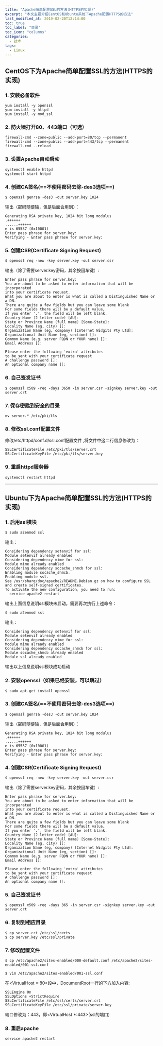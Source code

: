 ```yaml
---
title: "Apache简单配置SSL的方法(HTTPS的实现)"
excerpt: "本文主要介绍CentOS和Ubuntu系统下Apache配置HTTPS的方法"
last_modified_at: 2019-02-20T12:14:00
toc: true
toc_label: "目录"
toc_icon: "columns"
categories:
  - 技术
tags:
  - Linux
---
```


## CentOS下为Apache简单配置SSL的方法(HTTPS的实现)

### 1. 安装必备软件

```shell
yum install -y openssl
yum install -y httpd
yum install -y mod_ssl
```

### 2. 防火墙打开80、443端口（可选）

```shell
firewall-cmd --zone=public --add-port=80/tcp --permanent
firewall-cmd --zone=public --add-port=443/tcp --permanent
firewall-cmd --reload
```

### 3. 设置Apache自动启动

```shell
systemctl enable httpd
systemctl start httpd
```

### 4. 创建CA签名(==不使用密码去除-des3选项==)

```shell
$ openssl genrsa -des3 -out server.key 1024
```

输出（密码随便输，但是后面会用到）：  

```shell
Generating RSA private key, 1024 bit long modulus
.++++++
......++++++
e is 65537 (0x10001)
Enter pass phrase for server.key:  
Verifying - Enter pass phrase for server.key:
```

### 5. 创建CSR(Certificate Signing Request)

```shell
$ openssl req -new -key server.key -out server.csr
```

输出（除了需要server.key密码，其余按回车键）:   

```shell
Enter pass phrase for server.key:  
You are about to be asked to enter information that will be incorporated
into your certificate request.  
What you are about to enter is what is called a Distinguished Name or a DN.  
There are quite a few fields but you can leave some blank  
For some fields there will be a default value,  
If you enter '.', the field will be left blank.  
Country Name (2 letter code) [AU]:  
State or Province Name (full name) [Some-State]:  
Locality Name (eg, city) []:  
Organization Name (eg, company) [Internet Widgits Pty Ltd]:  
Organizational Unit Name (eg, section) []:  
Common Name (e.g. server FQDN or YOUR name) []:  
Email Address []:  

Please enter the following 'extra' attributes
to be sent with your certificate request
A challenge password []:  
An optional company name []:
```

### 6. 自己签发证书

```shell
$ openssl x509 -req -days 3650 -in server.csr -signkey server.key -out server.crt
```

### 7. 保存密匙到安全的目录

```shell
mv server.* /etc/pki/tls
```

### 8. 修改ssl.conf配置文件
修改/etc/httpd/conf.d/ssl.conf配置文件 ,将文件中这二行信息修改为：

```shell
SSLCertificateFile /etc/pki/tls/server.crt
SSLCertificateKeyFile /etc/pki/tls/server.key
```

### 9. 重启httpd服务器

```shell
systemctl restart httpd
```

---

## Ubuntu下为Apache简单配置SSL的方法(HTTPS的实现)

### 1. 启用ssl模块

```shell
$ sudo a2enmod ssl
```

输出：

```shell
Considering dependency setenvif for ssl:  
Module setenvif already enabled  
Considering dependency mime for ssl:  
Module mime already enabled  
Considering dependency socache_shmcb for ssl:  
Enabling module socache_shmcb.  
Enabling module ssl.  
See /usr/share/doc/apache2/README.Debian.gz on how to configure SSL and create self-signed certificates.  
To activate the new configuration, you need to run:  
  service apache2 restart
```

输出上面信息说明ssl模块未启动，需要再次执行上述命令：  

```shell
$ sudo a2enmod ssl
```

输出：

```shell
Considering dependency setenvif for ssl:  
Module setenvif already enabled  
Considering dependency mime for ssl:  
Module mime already enabled  
Considering dependency socache_shmcb for ssl:  
Module socache_shmcb already enabled  
Module ssl already enabled
```
 
输出以上信息说明ssl模块成功启动  
### 2. 安装openssl（如果已经安装，可以跳过）

```shell
$ sudo apt-get install openssl
```


### 3. 创建CA签名(==不使用密码去除-des3选项==)

```shell
$ openssl genrsa -des3 -out server.key 1024
```
  
输出（密码随便输，但是后面会用到）：  

```shell
Generating RSA private key, 1024 bit long modulus
.++++++
......++++++
e is 65537 (0x10001)
Enter pass phrase for server.key:  
Verifying - Enter pass phrase for server.key:
```



### 4. 创建CSR(Certificate Signing Request)

```shell
$ openssl req -new -key server.key -out server.csr
```

输出（除了需要server.key密码，其余按回车键）:   

```shell
Enter pass phrase for server.key:  
You are about to be asked to enter information that will be incorporated
into your certificate request.  
What you are about to enter is what is called a Distinguished Name or a DN.  
There are quite a few fields but you can leave some blank  
For some fields there will be a default value,  
If you enter '.', the field will be left blank.  
Country Name (2 letter code) [AU]:  
State or Province Name (full name) [Some-State]:  
Locality Name (eg, city) []:  
Organization Name (eg, company) [Internet Widgits Pty Ltd]:  
Organizational Unit Name (eg, section) []:  
Common Name (e.g. server FQDN or YOUR name) []:  
Email Address []:  

Please enter the following 'extra' attributes
to be sent with your certificate request
A challenge password []:  
An optional company name []:
```

### 5. 自己签发证书

```shell
$ openssl x509 -req -days 365 -in server.csr -signkey server.key -out server.crt
```


### 6. 复制到相应目录


```shell
$ cp server.crt /etc/ssl/certs  
$ cp server.key /etc/ssl/private
```


### 7. 修改配置文件

```shell
$ cp /etc/apache2/sites-enabled/000-default.conf /etc/apache2/sites-enabled/001-ssl.conf
```
  

```shell
$ vim /etc/apache2/sites-enabled/001-ssl.conf
```

在<VirtualHost \*:80>段中，DocumentRoot一行的下方加入内容:  

```shell
SSLEngine On  
SSLOptions +StrictRequire  
SSLCertificateFile /etc/ssl/certs/server.crt  
SSLCertificateKeyFile /etc/ssl/private/server.key
```
端口修改为：443，即<VirtualHost \*:443>(ssl的端口)


### 8. 重启apache

```shell
service apache2 restart
```
